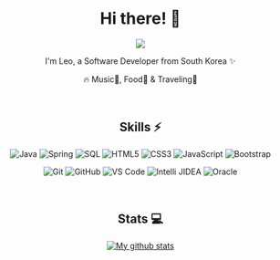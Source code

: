 <div align=center> 

  # Hi there! :wave:

  <a href="mailto:leomj.dev@gmail.com" target="_blank"><img src="https://img.shields.io/badge/leomj.dev@gmail.com-EA4335?style=flat-square&logo=Gmail&logoColor=white"/></a>

  I'm Leo, a Software Developer from South Korea ✨

  🔥 Music🎵, Food🍕 & Traveling🛫

  <br />

  ## Skills ⚡

  ![Java](https://img.shields.io/badge/-Java-000?&logo=Java&logoColor=007396)
  ![Spring](https://img.shields.io/badge/-Spring-000?&logo=Spring)
  ![SQL](https://img.shields.io/badge/-SQL-000?&logo=MySQL)
  ![HTML5](https://img.shields.io/badge/-HTML5-%23E44D27?style=flat-square&logo=html5&logoColor=ffffff)
  ![CSS3](https://img.shields.io/badge/-CSS3-%231572B6?style=flat-square&logo=css3)
  ![JavaScript](https://img.shields.io/badge/-JavaScript-%23F7DF1C?style=flat-square&logo=javascript&logoColor=000000&labelColor=%23F7DF1C&color=%23FFCE5A)
  ![Bootstrap](https://img.shields.io/badge/-Bootstrap-563D7C?style=flat-square&logo=bootstrap)


  ![Git](https://img.shields.io/badge/-Git-%23F05032?style=flat-square&logo=git&logoColor=%23ffffff)
  ![GitHub](https://img.shields.io/badge/-GitHub-181717?style=flat-square&logo=github)
  ![VS Code](https://img.shields.io/badge/-VSCode-%23007ACC?style=flat-square&logo=visual-studio-code)
  ![Intelli JIDEA](https://img.shields.io/badge/-IntelliJIDEA-black?style=flat-circle&logo=IntelliJIDEA)
  ![Oracle](https://img.shields.io/badge/-Oracle-red?style=flat-circle&logo=Oracle)

  <br />

  ## Stats 💻
  <a href="https://github.com/anuraghazra/github-readme-stats">
    <img align="center" src="https://github-readme-stats.anuraghazra1.vercel.app/api?username=Leooogo&show_icons=true&line_height=27&include_all_commits=true" alt="My github stats" />
  </a>  

</div>
